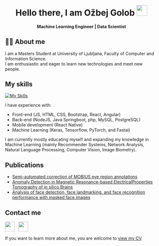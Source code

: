 <h1 align="center">Hello there, I am Ožbej Golob <img src="https://media.giphy.com/media/hvRJCLFzcasrR4ia7z/giphy.gif" width="35"></h1>
<h4 align="center">Machine Learning Engineer | Data Scientist </h4>

## :sassy_man: About me
I am a Masters Student at University of Ljubljana, Faculty of Computer and Information Science.  
I am enthusiastic and eager to learn new technologies and meet new people.

## My skills
[![My Skills](https://skillicons.dev/icons?i=js,html,css,bootstrap,react,angular,python,mysql,postgresql,php,java,spring,nodejs,docker,kubernetes,pytorch)](https://skillicons.dev)

I have experience with:
- Front-end (JS, HTML, CSS, Bootstrap, React, Angular)
- Back-end (NodeJS, Java Springboot, php, MySQL, PostgreSQL)
- Mobile development (React Native)
- Machine Learning (Keras, Tensorflow, PyTorch, and Fastai)

I am currently mostly educating myself and expanding my knowledge in Machine Learning (mainly Recommender Systems, Network Analysis, Natural Language Processing, Computer Vision, Image Biometry).

## Publications
- [Semi-automated correction of MOBIUS eye region annotations](https://erk.fe.uni-lj.si/2020/papers/golob(semi_automated_correction).pdf)
- [Anomaly Detection in Magnetic Resonance-based ElectricalProperties Tomography of in silico Brains](http://library.ijs.si/Stacks/Proceedings/InformationSociety/2021/IS2021_Volume_A.pdf#page=29)
- [Analysis of face detection, face landmarking, and face recognition performance with masked face images](https://arxiv.org/abs/2207.06478)  

## Contact me
<a href = 'https://www.linkedin.com/in/ozbejgolob/'> <img width = '32px' align= 'center' src="https://raw.githubusercontent.com/rahulbanerjee26/githubAboutMeGenerator/main/icons/linked-in-alt.svg"/></a>
&nbsp;
<a href = 'https://www.github.com/ozbej'> <img width = '32px' align= 'center' src="https://raw.githubusercontent.com/rahulbanerjee26/githubAboutMeGenerator/main/icons/github.svg"/></a>

If you want to learn more about me, you are welcome to [view my CV](https://github.com/ozbej/ozbej/blob/main/Golob%20O%C5%BEbej%20CV%20v2_compressed.pdf).








